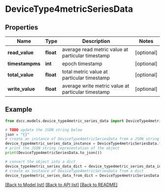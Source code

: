# DeviceType4metricSeriesData


## Properties

Name | Type | Description | Notes
------------ | ------------- | ------------- | -------------
**read_value** | **float** | average read metric value at particular timestamp | [optional] 
**timestampms** | **int** | epoch timestamp | [optional] 
**total_value** | **float** | total metric value at particular timestamp | [optional] 
**write_value** | **float** | average write metric value at particular timestamp | [optional] 

## Example

```python
from dscc.models.device_type4metric_series_data import DeviceType4metricSeriesData

# TODO update the JSON string below
json = "{}"
# create an instance of DeviceType4metricSeriesData from a JSON string
device_type4metric_series_data_instance = DeviceType4metricSeriesData.from_json(json)
# print the JSON string representation of the object
print(DeviceType4metricSeriesData.to_json())

# convert the object into a dict
device_type4metric_series_data_dict = device_type4metric_series_data_instance.to_dict()
# create an instance of DeviceType4metricSeriesData from a dict
device_type4metric_series_data_from_dict = DeviceType4metricSeriesData.from_dict(device_type4metric_series_data_dict)
```
[[Back to Model list]](../README.md#documentation-for-models) [[Back to API list]](../README.md#documentation-for-api-endpoints) [[Back to README]](../README.md)


